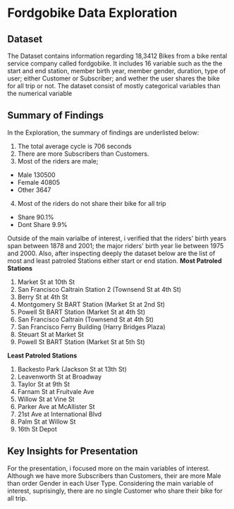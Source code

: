 # Fordgobike Data Exploration

## Dataset

The Dataset contains information regarding 18,3412 Bikes from a bike rental service company called fordgobike. It includes 16 variable such as the the start and end station, member birth year, member gender, duration, type of user; either Customer or Subscriber; and wether the user shares the bike for all trip or not. The dataset consist of mostly categorical variables than the numerical variable

## Summary of Findings

In the Exploration, the summary of findings are underlisted below:
1. The total average cycle is 706 seconds
2. There are more Subscribers than Customers. 
3. Most of the riders are male; 
- Male      130500
- Female     40805
- Other       3647
4. Most of the riders do not share their bike for all trip
- Share        90.1%
- Dont Share   9.9%

Outside of the main varialbe of interest, i verified that the riders' birth years span between 1878 and 2001; the major riders' birth year lie between 1975 and 2000. Also, after inspecting deeply the dataset below are the list of most and least patroled Stations either start or end station.
**Most Patroled Stations**

1. Market St at 10th St
2. San Francisco Caltrain Station 2  (Townsend St at 4th St)
3. Berry St at 4th St
4. Montgomery St BART Station (Market St at 2nd St)
5. Powell St BART Station (Market St at 4th St)
6. San Francisco Caltrain (Townsend St at 4th St)
7. San Francisco Ferry Building (Harry Bridges Plaza)
8. Steuart St at Market St
9. Powell St BART Station (Market St at 5th St)

**Least Patroled Stations**

1. Backesto Park (Jackson St at 13th St)
2. Leavenworth St at Broadway
3. Taylor St at 9th St
4. Farnam St at Fruitvale Ave
5. Willow St at Vine St
6. Parker Ave at McAllister St
7. 21st Ave at International Blvd
8. Palm St at Willow St
9. 16th St Depot

## Key Insights for Presentation

For the presentation, i focused more on the main variables of interest. Although we have more Subscribers than Customers, their are more Male than order Gender in each User Type. Considering the main variable of interest, suprisingly, there are no single Customer who share their bike for all trip. 
